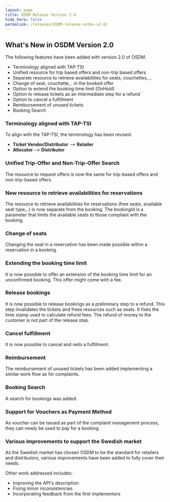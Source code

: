 ```yaml
---
layout: page
title: OSDM Release Version 2.0
hide_hero: false
permalink: /releases/OSDM-release-notes-v2.0/
---
```


## What's New in OSDM Version 2.0

The following features have been added with version 2.0 of OSDM.

- Terminology aligned with TAP-TSI
- Unified resource for trip based offers and non-trip based offers
- Separate resource to retrieve availabilities for seats, couchettes,...
- Change of seat, couchette,.. in the booked offer
- Option to extend the booking time limit (OnHold)
- Option to release tickets as an intermediate step for a refund
- Option to cancel a fulfillment
- Reimbursement of unused tickets
- Booking Search

### Terminology aligned with TAP-TSI

To align with the TAP-TSI, the terminology has been revised:

- **Ticket Vendor/Distributor** --> **Retailer**
- **Allocator** --> **Distributor**

### Unified Trip-Offer and Non-Trip-Offer Search

The resource to request offers is now the same for trip-based offers and
non-trip-based offers.

### New resource to retrieve availabilities for reservations

The resource to retrieve availabilities for reservations (free seats, available
seat type,..) is now separate from the booking. The bookingId is a parameter
that limits the available seats to those compliant with the booking.

### Change of seats

Changing the seat in a reservation has been made possible within a reservation
in a booking.

### Extending the booking time limit

It is now possible to offer an extension of the booking time limit for an
unconfirmed booking. This offer might come with a fee.

### Release bookings

It is now possible to release bookings as a preliminary step to a refund. This
step invalidates the tickets and frees resources such as seats. It fixes the
time stamp used to calculate refund fees. The refund of money to the customer is
not part of the release step.

### Cancel fulfillment

It is now possible to cancel and redo a fulfillment.

### Reimbursement

The reimbursement of unused tickets has been added implementing a similar work
flow as for complaints.

### Booking Search

A search for bookings was added.

### Support for Vouchers as Payment Method

As voucher can be issued as part of the complaint management process, they can
newly be used to pay for a booking.

### Various improvements to support the Swedish market

As the Swedish market has chosen OSDM to be the standard for retailers and
distributors, various improvements have been added to fully cover their needs.

Other work addressed includes:

- Improving the API's description
- Fixing minor inconsistencies
- Incorporating feedback from the first implementors
